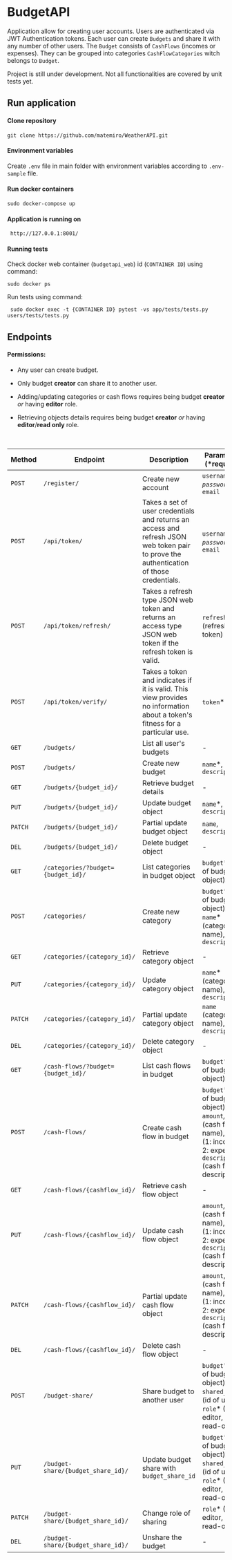 # BudgetAPI
Application allow for creating user accounts. Users are authenticated via JWT Authentication tokens. Each user can create `Budgets` and share it with any number of other users. The `Budget` consists of `CashFlows` (incomes or expenses). They can be grouped into categories `CashFlowCategories` witch belongs to `Budget`.

Project is still under development. Not all functionalities are covered by unit tests yet. 

## Run application

#### Clone repository
```
git clone https://github.com/matemiro/WeatherAPI.git
```
#### Environment variables
Create `.env` file in main folder with environment variables according to `.env-sample` file.

#### Run docker containers
```
sudo docker-compose up
```
#### Application is running on 
```
 http://127.0.0.1:8001/
```
#### Running tests
Check docker web container (`budgetapi_web`) id (`CONTAINER ID`) using command:
```
sudo docker ps
```
Run tests using command:
```
 sudo docker exec -t {CONTAINER ID} pytest -vs app/tests/tests.py users/tests/tests.py
```


## Endpoints

#### Permissions:
- Any user can create budget.
- Only budget **creator** can share it to another user.
- Adding/updating categories or cash flows requires being budget **creator** *or* having **editor** role.

- Retrieving objects details requires being budget **creator** *or* having **editor**/**read only** role.

<br>

| Method  | Endpoint                           | Description                                                                                                                             | Parameters (*required)                                                                                                                        |
|---------|------------------------------------|-----------------------------------------------------------------------------------------------------------------------------------------|-----------------------------------------------------------------------------------------------------------------------------------------------|
| `POST`  | `/register/`                       | Create new account                                                                                                                      | `username`*, `password`*, `email`                                                                                                             |
| `POST`  | `/api/token/`                      | Takes a set of user credentials and returns an access and refresh JSON web token pair to prove the authentication of those credentials. | `username`*, `password`*, `email`                                                                                                             |
| `POST`  | `/api/token/refresh/`              | Takes a refresh type JSON web token and returns an access type JSON web token if the refresh token is valid.                            | `refresh`* (refresh token)                                                                                                                    |
| `POST`  | `/api/token/verify/`               | Takes a token and indicates if it is valid. This view provides no information about a token's fitness for a particular use.             | `token`*                                                                                                                                      |
| `GET`   | `/budgets/`                        | List all user's budgets                                                                                                                 | -                                                                                                                                             |
| `POST`  | `/budgets/`                        | Create new budget                                                                                                                       | `name`*, `description`                                                                                                                        |
| `GET`   | `/budgets/{budget_id}/`            | Retrieve budget details                                                                                                                 | -                                                                                                                                             |
| `PUT`   | `/budgets/{budget_id}/`            | Update budget object                                                                                                                    | `name`*, `description`                                                                                                                        |
| `PATCH` | `/budgets/{budget_id}/`            | Partial update budget object                                                                                                            | `name`, `description`                                                                                                                         |
| `DEL`   | `/budgets/{budget_id}/`            | Delete budget object                                                                                                                    | -                                                                                                                                             |
| `GET`   | `/categories/?budget={budget_id}/` | List categories in budget object                                                                                                        | `budget`* (id of budget object)                                                                                                               |
| `POST`  | `/categories/`                     | Create new category                                                                                                                     | `budget`* (id of budget object), `name`* (category name), `description`                                                                       |
| `GET`   | `/categories/{category_id}/`       | Retrieve category object                                                                                                                | -                                                                                                                                             |
| `PUT`   | `/categories/{category_id}/`       | Update category object                                                                                                                  | `name`* (category name), `description`                                                                                                        |
| `PATCH` | `/categories/{category_id}/`       | Partial update category object                                                                                                          | `name` (category name), `description`                                                                                                         |
| `DEL`   | `/categories/{category_id}/`       | Delete category object                                                                                                                  | -                                                                                                                                             |
| `GET`   | `/cash-flows/?budget={budget_id}/` | List cash flows in budget                                                                                                               | `budget`* (id of budget object)                                                                                                               |
| `POST`  | `/cash-flows/`                     | Create cash flow in budget                                                                                                              | `budget`* (id of budget object), `amount`*, `name`* (cash flow name), `type`* (1: income, 2: expense),  `description` (cash flow description) |
| `GET`   | `/cash-flows/{cashflow_id}/`       | Retrieve cash flow object                                                                                                               | -                                                                                                                                             |
| `PUT`   | `/cash-flows/{cashflow_id}/`       | Update cash flow object                                                                                                                 | `amount`*, `name`* (cash flow name), `type`* (1: income, 2: expense),  `description` (cash flow description)                                  |
| `PATCH` | `/cash-flows/{cashflow_id}/`       | Partial update cash flow object                                                                                                         | `amount`, `name` (cash flow name), `type` (1: income, 2: expense),  `description` (cash flow description)                                     |
| `DEL`   | `/cash-flows/{cashflow_id}/`       | Delete cash flow object                                                                                                                 | -                                                                                                                                             |
| `POST`  | `/budget-share/`                   | Share budget to another user                                                                                                            | `budget`* (id of budget object), `shared_with`* (id of user), `role`* (1: editor, 2: read-only)                                               |
| `PUT`   | `/budget-share/{budget_share_id}/` | Update budget share with `budget_share_id`                                                                                              | `budget`* (id of budget object), `shared_with`* (id of user), `role`* (1: editor, 2: read-only)                                               |
| `PATCH` | `/budget-share/{budget_share_id}/` | Change role of sharing                                                                                                                  | `role`* (1: editor, 2: read-only)                                                                                                             |
| `DEL`   | `/budget-share/{budget_share_id}/` | Unshare the budget                                                                                                                      | -                                                                                                                                             |